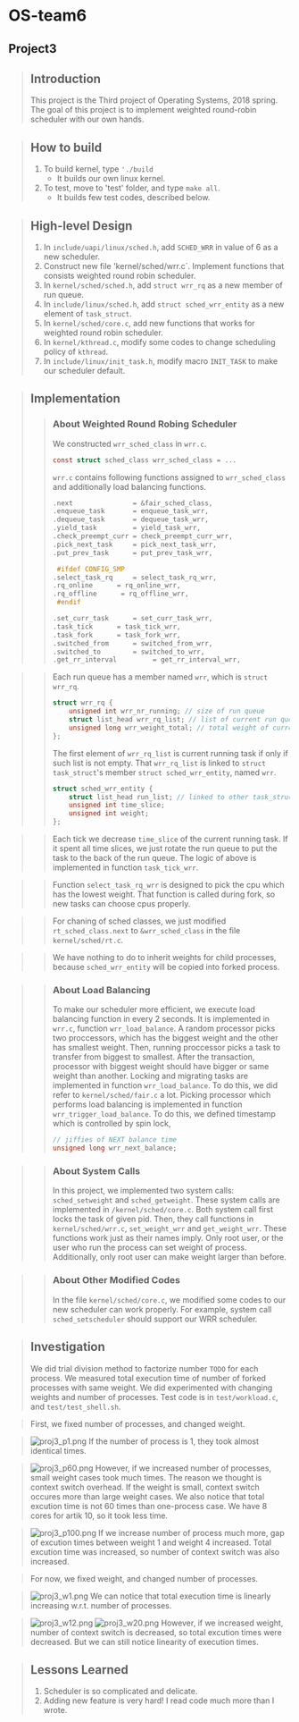 OS-team6
========
Project3
--------

> ## Introduction
>  This project is the Third project of Operating Systems, 2018 spring.
> The goal of this project is to implement weighted round-robin scheduler with our own hands. 

> ## How to build
> 1. To build kernel, type `'./build`
>     * It builds our own linux kernel.
> 2. To test, move to 'test' folder, and type `make all`.
>     * It builds few test codes, described below.

> ## High-level Design
> 1. In `include/uapi/linux/sched.h`, add `SCHED_WRR` in value of 6 as a new scheduler. 
> 2. Construct new file 'kernel/sched/wrr.c`. Implement functions that consists weighted round robin scheduler.
> 3. In `kernel/sched/sched.h`, add `struct wrr_rq` as a new member of run queue.
> 4. In `include/linux/sched.h`, add `struct sched_wrr_entity` as a new element of `task_struct`.
> 5. In `kernel/sched/core.c`, add new functions that works for weighted round robin scheduler.
> 6. In `kernel/kthread.c`, modify some codes to change scheduling policy of `kthread`.
> 7. In `include/linux/init_task.h`, modify macro `INIT_TASK` to make our scheduler default.

> ## Implementation
> > ### About Weighted Round Robing Scheduler
> > We constructed `wrr_sched_class` in `wrr.c`.
> >
> > ```C
> > const struct sched_class wrr_sched_class = ...
> > ```
> >
> > `wrr.c` contains following functions assigned to `wrr_sched_class`
> > and additionally load balancing functions.
> > 
> >	```C
> > .next       		= &fair_sched_class,
> >	.enqueue_task       = enqueue_task_wrr,
> >	.dequeue_task       = dequeue_task_wrr,
> >	.yield_task         = yield_task_wrr,
> >	.check_preempt_curr = check_preempt_curr_wrr,
> >	.pick_next_task     = pick_next_task_wrr,
> >	.put_prev_task      = put_prev_task_wrr,
> >	
> >	 #ifdef CONFIG_SMP
> >	.select_task_rq     = select_task_rq_wrr,
> >	.rq_online      = rq_online_wrr,
> >	.rq_offline      = rq_offline_wrr,
> >  #endif
> >
> >	.set_curr_task      = set_curr_task_wrr,
> >	.task_tick      = task_tick_wrr,
> >	.task_fork      = task_fork_wrr,
> >	.switched_from      = switched_from_wrr,
> >	.switched_to        = switched_to_wrr,
> >	.get_rr_interval         = get_rr_interval_wrr,
> > ```

> > Each run queue has a member named `wrr`, which is `struct wrr_rq`.
> > ```C
> > struct wrr_rq {
> >     unsigned int wrr_nr_running; // size of run queue
> >     struct list_head wrr_rq_list; // list of current run queue
> >     unsigned long wrr_weight_total; // total weight of current run queue
> > };
> > ```
> > The first element of `wrr_rq_list` is current running task if only if such list is not empty.
> > That `wrr_rq_list` is linked to `struct task_struct`'s member `struct sched_wrr_entity`, named `wrr`.
> > ```C
> > struct sched_wrr_entity {
> >     struct list_head run_list; // linked to other task_struct, or wrr_rq
> >     unsigned int time_slice;
> >     unsigned int weight;
> > };
> > ```

> > Each tick we decrease `time_slice` of the current running task.
> > If it spent all time slices, we just rotate the run queue to put the task to the back of the run queue.
> > The logic of above is implemented in function `task_tick_wrr`.

> > Function `select_task_rq_wrr` is designed to pick the cpu which has the lowest weight.
> > That function is called during fork, so new tasks can choose cpus properly.

> > For chaning of sched classes, we just modified `rt_sched_class.next` to `&wrr_sched_class` in the file `kernel/sched/rt.c`.

> > We have nothing to do to inherit weights for child processes, because `sched_wrr_entity` will be copied into forked process.

> > ### About Load Balancing
> > To make our scheduler more efficient, we execute load balancing function in every 2 seconds.
> > It is implemented in `wrr.c`, function `wrr_load_balance`.
> > A random processor picks two proccessors, which has the biggest weight and the other has smallest weight.
> > Then, running proccessor picks a task to transfer from biggest to smallest.
> > After the transaction, processor with biggest weight should have bigger or same weight than another.
> > Locking and migrating tasks are implemented in function `wrr_load_balance`.
> > To do this, we did refer to `kernel/sched/fair.c` a lot.
> > Picking processor which performs load balancing is implemented in function `wrr_trigger_load_balance`.
> > To do this, we defined timestamp which is controlled by spin lock,
> > ```C
> > // jiffies of NEXT balance time
> > unsigned long wrr_next_balance;
> > ```

> > ### About System Calls
> > In this project, we implemented two system calls: `sched_setweight` and `sched_getweight`.
> > These system calls are implemented in `/kernel/sched/core.c`.
> > Both system call first locks the task of given pid.
> > Then, they call functions in `kernel/sched/wrr.c`, `set_weight_wrr` and `get_weight_wrr`.
> > These functions work just as their names imply.
> > Only root user, or the user who run the process can set weight of process.
> > Additionally, only root user can make weight larger than before.

> > ### About Other Modified Codes
> > In the file `kernel/sched/core.c`, we modified some codes to our new scheduler can work properly.
> > For example, system call `sched_setscheduler` should support our WRR scheduler.

> ## Investigation
> We did trial division method to factorize number `TODO` for each process.
> We measured total execution time of number of forked processes with same weight.
> We did experimented with changing weights and number of processes.
> Test code is in `test/workload.c`, and `test/test_shell.sh`.

> First, we fixed number of processes, and changed weight.

> ![proj3_p1.png](./images/proj3_p1.png)
> If the number of process is 1, they took almost identical times.

> ![proj3_p60.png](./images/proj3_p60.png)
> However, if we increased number of processes, small weight cases took much times.
> The reason we thought is context switch overhead.
> If the weight is small, context switch occures more than large weight cases.
> We also notice that total excution time is not 60 times than one-process case.
> We have 8 cores for artik 10, so it took less time.

> ![proj3_p100.png](./images/proj3_p100.png)
> If we increase number of process much more, gap of excution times between weight 1 and weight 4 increased.
> Total excution time was increased, so number of context switch was also increased.

> For now, we fixed weight, and changed number of processes.

> ![proj3_w1.png](./images/proj3_w1.png)
> We can notice that total execution time is linearly increasing w.r.t. number of processes.

> ![proj3_w12.png](./images/proj3_w12.png)
> ![proj3_w20.png](./images/proj3_w20.png)
> However, if we increased weight, number of context switch is decreased, so total excution times were decreased.
> But we can still notice linearity of execution times.

> ## Lessons Learned
> 1. Scheduler is so complicated and delicate.
> 2. Adding new feature is very hard! I read code much more than I wrote.
